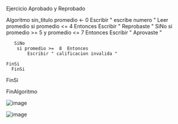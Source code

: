 Ejercicio Aprobado y Reprobado

Algoritmo sin_titulo
	promedio <- 0
	Escribir " escribe numero "
	Leer promedio
si promedio <= 4 Entonces 
		Escribir " Reprobaste " 
	SiNo
		si promedio >=  5  y promedio  <= 7 Entonces
			Escribir " Aprovaste "
		
	   SiNo
		si promedio >=  8  Entonces
			Escribir " calificacion invalida "
			
	FinSi
	  FinSi
		
FinSi



FinAlgoritmo

![image](https://user-images.githubusercontent.com/115374130/198855037-de1764d8-9167-4ecd-b817-5640cd6fe9c2.png)

![image](https://user-images.githubusercontent.com/115374130/198855079-d97373c7-eb20-401e-bb48-eec08bf2d1a7.png)

